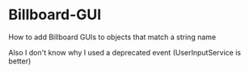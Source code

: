 # Billboard-GUI
How to add Billboard GUIs to objects that match a string name 

Also I don't know why I used a deprecated event (UserInputService is better)
